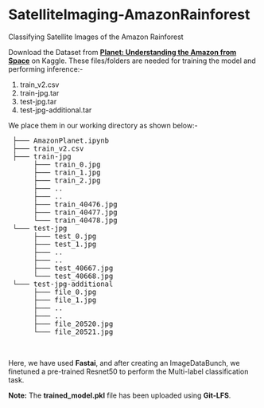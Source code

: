 # SatelliteImaging-AmazonRainforest
 Classifying Satellite Images of the Amazon Rainforest

Download the Dataset from [**Planet: Understanding the Amazon from Space**](https://www.kaggle.com/c/planet-understanding-the-amazon-from-space/data) on Kaggle. These files/folders are needed for training the model and performing inference:-
1. train_v2.csv
2. train-jpg.tar
3. test-jpg.tar
4. test-jpg-additional.tar

We place them in our working directory as shown below:- 
 <pre>
 ├─── AmazonPlanet.ipynb
 ├─── train_v2.csv
 ├─── train-jpg
      ├─── train_0.jpg
      ├─── train_1.jpg
      ├─── train_2.jpg
      ├─── ..
      ├─── ..
      ├─── train_40476.jpg
      ├─── train_40477.jpg
      └─── train_40478.jpg
 └─── test-jpg
      ├─── test_0.jpg
      ├─── test_1.jpg
      ├─── ..
      ├─── ..
      ├─── test_40667.jpg
      └─── test_40668.jpg
 └─── test-jpg-additional
      ├─── file_0.jpg
      ├─── file_1.jpg
      ├─── ..
      ├─── ..
      ├─── file_20520.jpg
      └─── file_20521.jpg

     
</pre>

Here, we have used **Fastai**, and after creating an ImageDataBunch, we finetuned a pre-trained Resnet50 to perform the Multi-label classification task.

**Note:** The **trained_model.pkl** file has been uploaded using **Git-LFS**.
